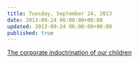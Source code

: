 ```yaml
---
title: Tuesday, September 24, 2013
date: 2013-09-24 06:00:00+00:00
updated: 2013-09-24 06:00:00+00:00
published: true
---
```


[The corporate indoctrination of our children](/the-corporate-indoctrination-of-our-children/)

